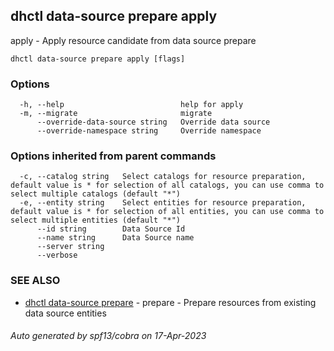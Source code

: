 ## dhctl data-source prepare apply

apply - Apply resource candidate from data source prepare

```
dhctl data-source prepare apply [flags]
```

### Options

```
  -h, --help                          help for apply
  -m, --migrate                       migrate
      --override-data-source string   Override data source
      --override-namespace string     Override namespace
```

### Options inherited from parent commands

```
  -c, --catalog string   Select catalogs for resource preparation, default value is * for selection of all catalogs, you can use comma to select multiple catalogs (default "*")
  -e, --entity string    Select entities for resource preparation, default value is * for selection of all entities, you can use comma to select multiple entities (default "*")
      --id string        Data Source Id
      --name string      Data Source name
      --server string    
      --verbose          
```

### SEE ALSO

* [dhctl data-source prepare](dhctl_data-source_prepare.md)	 - prepare - Prepare resources from existing data source entities

###### Auto generated by spf13/cobra on 17-Apr-2023

